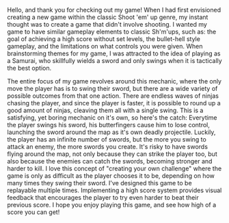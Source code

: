 ﻿Hello, and thank you for checking out my game! When I had first envisioned creating a new game within the classic Shoot 'em' up genre, my instant thought was to create a game that didn't involve shooting.
I wanted my game to have similar gameplay elements to classic Sh'm'ups, such as: the goal of achieving a high score without set levels, the bullet-hell style gameplay, and the limitations on what controls you were given. 
When brainstorming themes for my game, I was attracted to the idea of playing as a Samurai, who skillfully wields a sword and only swings when it is tactically the best option. 

The entire focus of my game revolves around this mechanic, where the only move the player has is to swing their sword, but there are a wide variety of possible outcomes from that one action. 
There are endless waves of ninjas chasing the player, and since the player is faster, it is possible to round up a good amount of ninjas, cleaving them all with a single swing. This is a satisfying, yet boring mechanic on it's own, so here's the catch:
Everytime the player swings his sword, his butterfingers cause him to lose control, launching the sword around the map as it's own deadly projectile. Luckily, the player has an infinite number of swords, but the more you swing to attack an enemy, the more swords you create.
It's risky to have swords flying around the map, not only because they can strike the player too, but also because the enemies can catch the swords, becoming stronger and harder to kill.
I love this concept of "creating your own challenge" where the game is only as difficult as the player chooses it to be, depending on how many times they swing their sword.
I've designed this game to be replayable multiple times. Implementing a high score system provides visual feedback that encourages the player to try even harder to beat their previous score.
I hope you enjoy playing this game, and see how high of a score you can get!